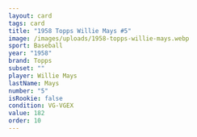 ```yaml
---
layout: card
tags: card
title: "1958 Topps Willie Mays #5"
image: /images/uploads/1958-topps-willie-mays.webp
sport: Baseball
year: "1958"
brand: Topps
subset: ""
player: Willie Mays
lastName: Mays
number: "5"
isRookie: false
condition: VG-VGEX
value: 182
order: 10
---
```

